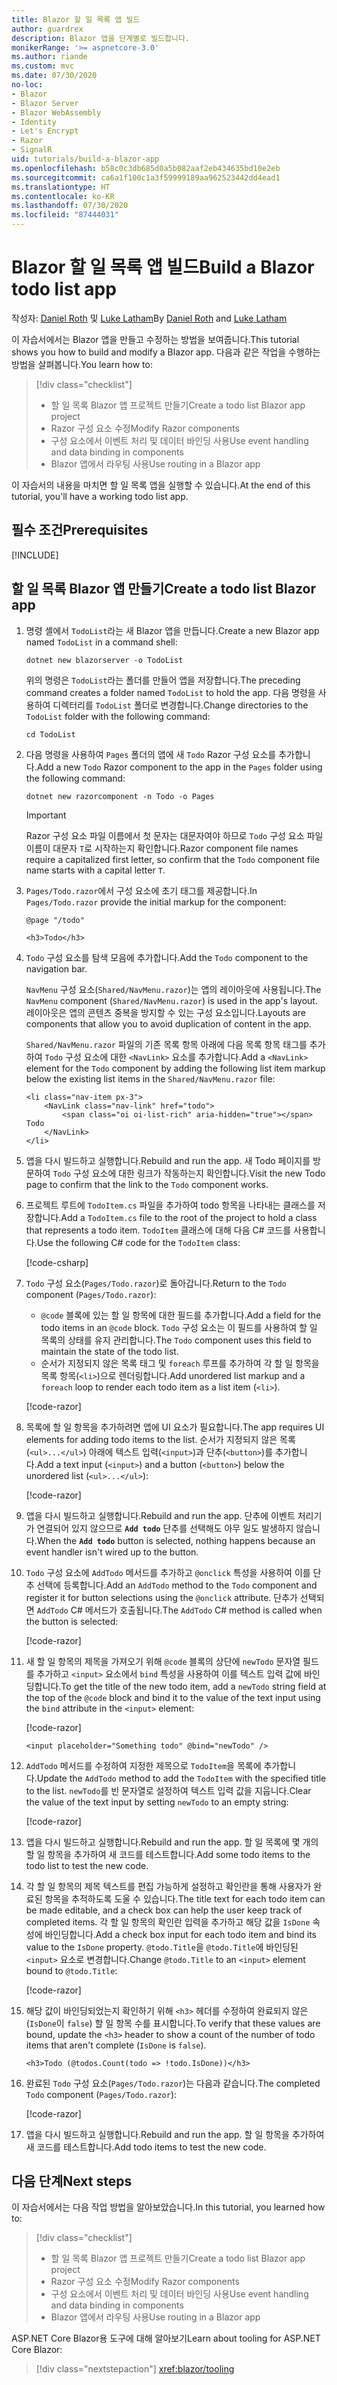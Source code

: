 ```yaml
---
title: Blazor 할 일 목록 앱 빌드
author: guardrex
description: Blazor 앱을 단계별로 빌드합니다.
monikerRange: '>= aspnetcore-3.0'
ms.author: riande
ms.custom: mvc
ms.date: 07/30/2020
no-loc:
- Blazor
- Blazor Server
- Blazor WebAssembly
- Identity
- Let's Encrypt
- Razor
- SignalR
uid: tutorials/build-a-blazor-app
ms.openlocfilehash: b58c0c3db685d0a5b082aaf2eb434635bd10e2eb
ms.sourcegitcommit: ca6a1f100c1a3f59999189aa962523442dd4ead1
ms.translationtype: HT
ms.contentlocale: ko-KR
ms.lasthandoff: 07/30/2020
ms.locfileid: "87444031"
---
```

# <a name="build-a-no-locblazor-todo-list-app"></a><span data-ttu-id="5b20e-103">Blazor 할 일 목록 앱 빌드</span><span class="sxs-lookup"><span data-stu-id="5b20e-103">Build a Blazor todo list app</span></span>

<span data-ttu-id="5b20e-104">작성자: [Daniel Roth](https://github.com/danroth27) 및 [Luke Latham](https://github.com/guardrex)</span><span class="sxs-lookup"><span data-stu-id="5b20e-104">By [Daniel Roth](https://github.com/danroth27) and [Luke Latham](https://github.com/guardrex)</span></span>

<span data-ttu-id="5b20e-105">이 자습서에서는 Blazor 앱을 만들고 수정하는 방법을 보여줍니다.</span><span class="sxs-lookup"><span data-stu-id="5b20e-105">This tutorial shows you how to build and modify a Blazor app.</span></span> <span data-ttu-id="5b20e-106">다음과 같은 작업을 수행하는 방법을 살펴봅니다.</span><span class="sxs-lookup"><span data-stu-id="5b20e-106">You learn how to:</span></span>

> [!div class="checklist"]
> * <span data-ttu-id="5b20e-107">할 일 목록 Blazor 앱 프로젝트 만들기</span><span class="sxs-lookup"><span data-stu-id="5b20e-107">Create a todo list Blazor app project</span></span>
> * <span data-ttu-id="5b20e-108">Razor 구성 요소 수정</span><span class="sxs-lookup"><span data-stu-id="5b20e-108">Modify Razor components</span></span>
> * <span data-ttu-id="5b20e-109">구성 요소에서 이벤트 처리 및 데이터 바인딩 사용</span><span class="sxs-lookup"><span data-stu-id="5b20e-109">Use event handling and data binding in components</span></span>
> * <span data-ttu-id="5b20e-110">Blazor 앱에서 라우팅 사용</span><span class="sxs-lookup"><span data-stu-id="5b20e-110">Use routing in a Blazor app</span></span>

<span data-ttu-id="5b20e-111">이 자습서의 내용을 마치면 할 일 목록 앱을 실행할 수 있습니다.</span><span class="sxs-lookup"><span data-stu-id="5b20e-111">At the end of this tutorial, you'll have a working todo list app.</span></span>

## <a name="prerequisites"></a><span data-ttu-id="5b20e-112">필수 조건</span><span class="sxs-lookup"><span data-stu-id="5b20e-112">Prerequisites</span></span>

[!INCLUDE[](~/includes/3.1-SDK.md)]

## <a name="create-a-todo-list-no-locblazor-app"></a><span data-ttu-id="5b20e-113">할 일 목록 Blazor 앱 만들기</span><span class="sxs-lookup"><span data-stu-id="5b20e-113">Create a todo list Blazor app</span></span>

1. <span data-ttu-id="5b20e-114">명령 셸에서 `TodoList`라는 새 Blazor 앱을 만듭니다.</span><span class="sxs-lookup"><span data-stu-id="5b20e-114">Create a new Blazor app named `TodoList` in a command shell:</span></span>

   ```dotnetcli
   dotnet new blazorserver -o TodoList
   ```

   <span data-ttu-id="5b20e-115">위의 명령은 `TodoList`라는 폴더를 만들어 앱을 저장합니다.</span><span class="sxs-lookup"><span data-stu-id="5b20e-115">The preceding command creates a folder named `TodoList` to hold the app.</span></span> <span data-ttu-id="5b20e-116">다음 명령을 사용하여 디렉터리를 `TodoList` 폴더로 변경합니다.</span><span class="sxs-lookup"><span data-stu-id="5b20e-116">Change directories to the `TodoList` folder with the following command:</span></span>

   ```dotnetcli
   cd TodoList
   ```

1. <span data-ttu-id="5b20e-117">다음 명령을 사용하여 `Pages` 폴더의 앱에 새 `Todo` Razor 구성 요소를 추가합니다.</span><span class="sxs-lookup"><span data-stu-id="5b20e-117">Add a new `Todo` Razor component to the app in the `Pages` folder using the following command:</span></span>

   ```dotnetcli
   dotnet new razorcomponent -n Todo -o Pages
   ```

   > [!IMPORTANT]
   > <span data-ttu-id="5b20e-118">Razor 구성 요소 파일 이름에서 첫 문자는 대문자여야 하므로 `Todo` 구성 요소 파일 이름이 대문자 `T`로 시작하는지 확인합니다.</span><span class="sxs-lookup"><span data-stu-id="5b20e-118">Razor component file names require a capitalized first letter, so confirm that the `Todo` component file name starts with a capital letter `T`.</span></span>

1. <span data-ttu-id="5b20e-119">`Pages/Todo.razor`에서 구성 요소에 초기 태그를 제공합니다.</span><span class="sxs-lookup"><span data-stu-id="5b20e-119">In `Pages/Todo.razor` provide the initial markup for the component:</span></span>

   ```razor
   @page "/todo"

   <h3>Todo</h3>
   ```

1. <span data-ttu-id="5b20e-120">`Todo` 구성 요소를 탐색 모음에 추가합니다.</span><span class="sxs-lookup"><span data-stu-id="5b20e-120">Add the `Todo` component to the navigation bar.</span></span>

   <span data-ttu-id="5b20e-121">`NavMenu` 구성 요소(`Shared/NavMenu.razor`)는 앱의 레이아웃에 사용됩니다.</span><span class="sxs-lookup"><span data-stu-id="5b20e-121">The `NavMenu` component (`Shared/NavMenu.razor`) is used in the app's layout.</span></span> <span data-ttu-id="5b20e-122">레이아웃은 앱의 콘텐츠 중복을 방지할 수 있는 구성 요소입니다.</span><span class="sxs-lookup"><span data-stu-id="5b20e-122">Layouts are components that allow you to avoid duplication of content in the app.</span></span>

   <span data-ttu-id="5b20e-123">`Shared/NavMenu.razor` 파일의 기존 목록 항목 아래에 다음 목록 항목 태그를 추가하여 `Todo` 구성 요소에 대한 `<NavLink>` 요소를 추가합니다.</span><span class="sxs-lookup"><span data-stu-id="5b20e-123">Add a `<NavLink>` element for the `Todo` component by adding the following list item markup below the existing list items in the `Shared/NavMenu.razor` file:</span></span>

   ```razor
   <li class="nav-item px-3">
       <NavLink class="nav-link" href="todo">
           <span class="oi oi-list-rich" aria-hidden="true"></span> Todo
       </NavLink>
   </li>
   ```

1. <span data-ttu-id="5b20e-124">앱을 다시 빌드하고 실행합니다.</span><span class="sxs-lookup"><span data-stu-id="5b20e-124">Rebuild and run the app.</span></span> <span data-ttu-id="5b20e-125">새 Todo 페이지를 방문하여 `Todo` 구성 요소에 대한 링크가 작동하는지 확인합니다.</span><span class="sxs-lookup"><span data-stu-id="5b20e-125">Visit the new Todo page to confirm that the link to the `Todo` component works.</span></span>

1. <span data-ttu-id="5b20e-126">프로젝트 루트에 `TodoItem.cs` 파일을 추가하여 todo 항목을 나타내는 클래스를 저장합니다.</span><span class="sxs-lookup"><span data-stu-id="5b20e-126">Add a `TodoItem.cs` file to the root of the project to hold a class that represents a todo item.</span></span> <span data-ttu-id="5b20e-127">`TodoItem` 클래스에 대해 다음 C# 코드를 사용합니다.</span><span class="sxs-lookup"><span data-stu-id="5b20e-127">Use the following C# code for the `TodoItem` class:</span></span>

   [!code-csharp[](build-a-blazor-app/samples_snapshot/3.x/TodoItem.cs)]

1. <span data-ttu-id="5b20e-128">`Todo` 구성 요소(`Pages/Todo.razor`)로 돌아갑니다.</span><span class="sxs-lookup"><span data-stu-id="5b20e-128">Return to the `Todo` component (`Pages/Todo.razor`):</span></span>

   * <span data-ttu-id="5b20e-129">`@code` 블록에 있는 할 일 항목에 대한 필드를 추가합니다.</span><span class="sxs-lookup"><span data-stu-id="5b20e-129">Add a field for the todo items in an `@code` block.</span></span> <span data-ttu-id="5b20e-130">`Todo` 구성 요소는 이 필드를 사용하여 할 일 목록의 상태를 유지 관리합니다.</span><span class="sxs-lookup"><span data-stu-id="5b20e-130">The `Todo` component uses this field to maintain the state of the todo list.</span></span>
   * <span data-ttu-id="5b20e-131">순서가 지정되지 않은 목록 태그 및 `foreach` 루프를 추가하여 각 할 일 항목을 목록 항목(`<li>`)으로 렌더링합니다.</span><span class="sxs-lookup"><span data-stu-id="5b20e-131">Add unordered list markup and a `foreach` loop to render each todo item as a list item (`<li>`).</span></span>

   [!code-razor[](build-a-blazor-app/samples_snapshot/3.x/ToDo4.razor?highlight=5-10,12-14)]

1. <span data-ttu-id="5b20e-132">목록에 할 일 항목을 추가하려면 앱에 UI 요소가 필요합니다.</span><span class="sxs-lookup"><span data-stu-id="5b20e-132">The app requires UI elements for adding todo items to the list.</span></span> <span data-ttu-id="5b20e-133">순서가 지정되지 않은 목록(`<ul>...</ul>`) 아래에 텍스트 입력(`<input>`)과 단추(`<button>`)를 추가합니다.</span><span class="sxs-lookup"><span data-stu-id="5b20e-133">Add a text input (`<input>`) and a button (`<button>`) below the unordered list (`<ul>...</ul>`):</span></span>

   [!code-razor[](build-a-blazor-app/samples_snapshot/3.x/ToDo5.razor?highlight=12-13)]

1. <span data-ttu-id="5b20e-134">앱을 다시 빌드하고 실행합니다.</span><span class="sxs-lookup"><span data-stu-id="5b20e-134">Rebuild and run the app.</span></span> <span data-ttu-id="5b20e-135">단추에 이벤트 처리기가 연결되어 있지 않으므로 **`Add todo`** 단추를 선택해도 아무 일도 발생하지 않습니다.</span><span class="sxs-lookup"><span data-stu-id="5b20e-135">When the **`Add todo`** button is selected, nothing happens because an event handler isn't wired up to the button.</span></span>

1. <span data-ttu-id="5b20e-136">`Todo` 구성 요소에 `AddTodo` 메서드를 추가하고 `@onclick` 특성을 사용하여 이를 단추 선택에 등록합니다.</span><span class="sxs-lookup"><span data-stu-id="5b20e-136">Add an `AddTodo` method to the `Todo` component and register it for button selections using the `@onclick` attribute.</span></span> <span data-ttu-id="5b20e-137">단추가 선택되면 `AddTodo` C# 메서드가 호출됩니다.</span><span class="sxs-lookup"><span data-stu-id="5b20e-137">The `AddTodo` C# method is called when the button is selected:</span></span>

   [!code-razor[](build-a-blazor-app/samples_snapshot/3.x/ToDo6.razor?highlight=2,7-10)]

1. <span data-ttu-id="5b20e-138">새 할 일 항목의 제목을 가져오기 위해 `@code` 블록의 상단에 `newTodo` 문자열 필드를 추가하고 `<input>` 요소에서 `bind` 특성을 사용하여 이를 텍스트 입력 값에 바인딩합니다.</span><span class="sxs-lookup"><span data-stu-id="5b20e-138">To get the title of the new todo item, add a `newTodo` string field at the top of the `@code` block and bind it to the value of the text input using the `bind` attribute in the `<input>` element:</span></span>

   [!code-razor[](build-a-blazor-app/samples_snapshot/3.x/ToDo7.razor?highlight=2)]

   ```razor
   <input placeholder="Something todo" @bind="newTodo" />
   ```

1. <span data-ttu-id="5b20e-139">`AddTodo` 메서드를 수정하여 지정한 제목으로 `TodoItem`을 목록에 추가합니다.</span><span class="sxs-lookup"><span data-stu-id="5b20e-139">Update the `AddTodo` method to add the `TodoItem` with the specified title to the list.</span></span> <span data-ttu-id="5b20e-140">`newTodo`를 빈 문자열로 설정하여 텍스트 입력 값을 지웁니다.</span><span class="sxs-lookup"><span data-stu-id="5b20e-140">Clear the value of the text input by setting `newTodo` to an empty string:</span></span>

   [!code-razor[](build-a-blazor-app/samples_snapshot/3.x/ToDo8.razor?highlight=19-26)]

1. <span data-ttu-id="5b20e-141">앱을 다시 빌드하고 실행합니다.</span><span class="sxs-lookup"><span data-stu-id="5b20e-141">Rebuild and run the app.</span></span> <span data-ttu-id="5b20e-142">할 일 목록에 몇 개의 할 일 항목을 추가하여 새 코드를 테스트합니다.</span><span class="sxs-lookup"><span data-stu-id="5b20e-142">Add some todo items to the todo list to test the new code.</span></span>

1. <span data-ttu-id="5b20e-143">각 할 일 항목의 제목 텍스트를 편집 가능하게 설정하고 확인란을 통해 사용자가 완료된 항목을 추적하도록 도울 수 있습니다.</span><span class="sxs-lookup"><span data-stu-id="5b20e-143">The title text for each todo item can be made editable, and a check box can help the user keep track of completed items.</span></span> <span data-ttu-id="5b20e-144">각 할 일 항목의 확인란 입력을 추가하고 해당 값을 `IsDone` 속성에 바인딩합니다.</span><span class="sxs-lookup"><span data-stu-id="5b20e-144">Add a check box input for each todo item and bind its value to the `IsDone` property.</span></span> <span data-ttu-id="5b20e-145">`@todo.Title`을 `@todo.Title`에 바인딩된 `<input>` 요소로 변경합니다.</span><span class="sxs-lookup"><span data-stu-id="5b20e-145">Change `@todo.Title` to an `<input>` element bound to `@todo.Title`:</span></span>

   [!code-razor[](build-a-blazor-app/samples_snapshot/3.x/ToDo9.razor?highlight=5-6)]

1. <span data-ttu-id="5b20e-146">해당 값이 바인딩되었는지 확인하기 위해 `<h3>` 헤더를 수정하여 완료되지 않은(`IsDone`이 `false`) 할 일 항목 수를 표시합니다.</span><span class="sxs-lookup"><span data-stu-id="5b20e-146">To verify that these values are bound, update the `<h3>` header to show a count of the number of todo items that aren't complete (`IsDone` is `false`).</span></span>

   ```razor
   <h3>Todo (@todos.Count(todo => !todo.IsDone))</h3>
   ```

1. <span data-ttu-id="5b20e-147">완료된 `Todo` 구성 요소(`Pages/Todo.razor`)는 다음과 같습니다.</span><span class="sxs-lookup"><span data-stu-id="5b20e-147">The completed `Todo` component (`Pages/Todo.razor`):</span></span>

   [!code-razor[](build-a-blazor-app/samples_snapshot/3.x/Todo.razor)]

1. <span data-ttu-id="5b20e-148">앱을 다시 빌드하고 실행합니다.</span><span class="sxs-lookup"><span data-stu-id="5b20e-148">Rebuild and run the app.</span></span> <span data-ttu-id="5b20e-149">할 일 항목을 추가하여 새 코드를 테스트합니다.</span><span class="sxs-lookup"><span data-stu-id="5b20e-149">Add todo items to test the new code.</span></span>

## <a name="next-steps"></a><span data-ttu-id="5b20e-150">다음 단계</span><span class="sxs-lookup"><span data-stu-id="5b20e-150">Next steps</span></span>

<span data-ttu-id="5b20e-151">이 자습서에서는 다음 작업 방법을 알아보았습니다.</span><span class="sxs-lookup"><span data-stu-id="5b20e-151">In this tutorial, you learned how to:</span></span>

> [!div class="checklist"]
> * <span data-ttu-id="5b20e-152">할 일 목록 Blazor 앱 프로젝트 만들기</span><span class="sxs-lookup"><span data-stu-id="5b20e-152">Create a todo list Blazor app project</span></span>
> * <span data-ttu-id="5b20e-153">Razor 구성 요소 수정</span><span class="sxs-lookup"><span data-stu-id="5b20e-153">Modify Razor components</span></span>
> * <span data-ttu-id="5b20e-154">구성 요소에서 이벤트 처리 및 데이터 바인딩 사용</span><span class="sxs-lookup"><span data-stu-id="5b20e-154">Use event handling and data binding in components</span></span>
> * <span data-ttu-id="5b20e-155">Blazor 앱에서 라우팅 사용</span><span class="sxs-lookup"><span data-stu-id="5b20e-155">Use routing in a Blazor app</span></span>

<span data-ttu-id="5b20e-156">ASP.NET Core Blazor용 도구에 대해 알아보기</span><span class="sxs-lookup"><span data-stu-id="5b20e-156">Learn about tooling for ASP.NET Core Blazor:</span></span>

> [!div class="nextstepaction"]
> <xref:blazor/tooling>
